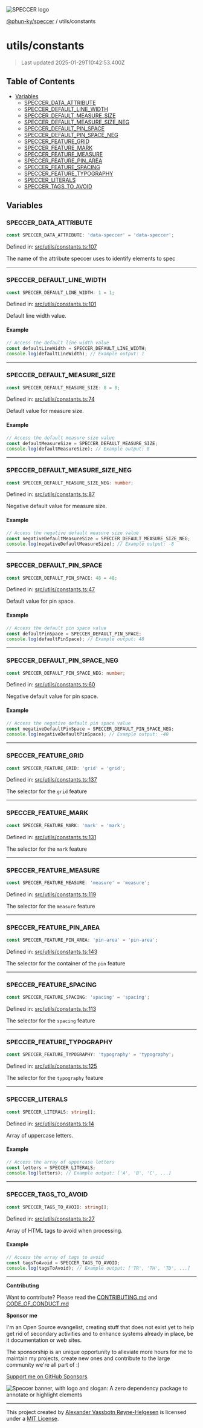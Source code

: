 <div>
  <img alt="SPECCER logo" src="https://raw.githubusercontent.com/phun-ky/speccer/main/public/logo-speccer-horizontal-colored-package.svg?raw=true" style="max-height:32px;" />
</div>

[@phun-ky/speccer](../README.md) / utils/constants

# utils/constants

> Last updated 2025-01-29T10:42:53.400Z

## Table of Contents

- [Variables](#variables)
  - [SPECCER_DATA_ATTRIBUTE](#speccer_data_attribute)
  - [SPECCER_DEFAULT_LINE_WIDTH](#speccer_default_line_width)
  - [SPECCER_DEFAULT_MEASURE_SIZE](#speccer_default_measure_size)
  - [SPECCER_DEFAULT_MEASURE_SIZE_NEG](#speccer_default_measure_size_neg)
  - [SPECCER_DEFAULT_PIN_SPACE](#speccer_default_pin_space)
  - [SPECCER_DEFAULT_PIN_SPACE_NEG](#speccer_default_pin_space_neg)
  - [SPECCER_FEATURE_GRID](#speccer_feature_grid)
  - [SPECCER_FEATURE_MARK](#speccer_feature_mark)
  - [SPECCER_FEATURE_MEASURE](#speccer_feature_measure)
  - [SPECCER_FEATURE_PIN_AREA](#speccer_feature_pin_area)
  - [SPECCER_FEATURE_SPACING](#speccer_feature_spacing)
  - [SPECCER_FEATURE_TYPOGRAPHY](#speccer_feature_typography)
  - [SPECCER_LITERALS](#speccer_literals)
  - [SPECCER_TAGS_TO_AVOID](#speccer_tags_to_avoid)

## Variables

### SPECCER_DATA_ATTRIBUTE

```ts
const SPECCER_DATA_ATTRIBUTE: 'data-speccer' = 'data-speccer';
```

Defined in: [src/utils/constants.ts:107](https://github.com/phun-ky/speccer/blob/main/src/utils/constants.ts#L107)

The name of the attribute speccer uses to identify elements to spec

---

### SPECCER_DEFAULT_LINE_WIDTH

```ts
const SPECCER_DEFAULT_LINE_WIDTH: 1 = 1;
```

Defined in: [src/utils/constants.ts:101](https://github.com/phun-ky/speccer/blob/main/src/utils/constants.ts#L101)

Default line width value.

#### Example

```ts
// Access the default line width value
const defaultLineWidth = SPECCER_DEFAULT_LINE_WIDTH;
console.log(defaultLineWidth); // Example output: 1
```

---

### SPECCER_DEFAULT_MEASURE_SIZE

```ts
const SPECCER_DEFAULT_MEASURE_SIZE: 8 = 8;
```

Defined in: [src/utils/constants.ts:74](https://github.com/phun-ky/speccer/blob/main/src/utils/constants.ts#L74)

Default value for measure size.

#### Example

```ts
// Access the default measure size value
const defaultMeasureSize = SPECCER_DEFAULT_MEASURE_SIZE;
console.log(defaultMeasureSize); // Example output: 8
```

---

### SPECCER_DEFAULT_MEASURE_SIZE_NEG

```ts
const SPECCER_DEFAULT_MEASURE_SIZE_NEG: number;
```

Defined in: [src/utils/constants.ts:87](https://github.com/phun-ky/speccer/blob/main/src/utils/constants.ts#L87)

Negative default value for measure size.

#### Example

```ts
// Access the negative default measure size value
const negativeDefaultMeasureSize = SPECCER_DEFAULT_MEASURE_SIZE_NEG;
console.log(negativeDefaultMeasureSize); // Example output: -8
```

---

### SPECCER_DEFAULT_PIN_SPACE

```ts
const SPECCER_DEFAULT_PIN_SPACE: 48 = 48;
```

Defined in: [src/utils/constants.ts:47](https://github.com/phun-ky/speccer/blob/main/src/utils/constants.ts#L47)

Default value for pin space.

#### Example

```ts
// Access the default pin space value
const defaultPinSpace = SPECCER_DEFAULT_PIN_SPACE;
console.log(defaultPinSpace); // Example output: 48
```

---

### SPECCER_DEFAULT_PIN_SPACE_NEG

```ts
const SPECCER_DEFAULT_PIN_SPACE_NEG: number;
```

Defined in: [src/utils/constants.ts:60](https://github.com/phun-ky/speccer/blob/main/src/utils/constants.ts#L60)

Negative default value for pin space.

#### Example

```ts
// Access the negative default pin space value
const negativeDefaultPinSpace = SPECCER_DEFAULT_PIN_SPACE_NEG;
console.log(negativeDefaultPinSpace); // Example output: -48
```

---

### SPECCER_FEATURE_GRID

```ts
const SPECCER_FEATURE_GRID: 'grid' = 'grid';
```

Defined in: [src/utils/constants.ts:137](https://github.com/phun-ky/speccer/blob/main/src/utils/constants.ts#L137)

The selector for the `grid` feature

---

### SPECCER_FEATURE_MARK

```ts
const SPECCER_FEATURE_MARK: 'mark' = 'mark';
```

Defined in: [src/utils/constants.ts:131](https://github.com/phun-ky/speccer/blob/main/src/utils/constants.ts#L131)

The selector for the `mark` feature

---

### SPECCER_FEATURE_MEASURE

```ts
const SPECCER_FEATURE_MEASURE: 'measure' = 'measure';
```

Defined in: [src/utils/constants.ts:119](https://github.com/phun-ky/speccer/blob/main/src/utils/constants.ts#L119)

The selector for the `measure` feature

---

### SPECCER_FEATURE_PIN_AREA

```ts
const SPECCER_FEATURE_PIN_AREA: 'pin-area' = 'pin-area';
```

Defined in: [src/utils/constants.ts:143](https://github.com/phun-ky/speccer/blob/main/src/utils/constants.ts#L143)

The selector for the container of the `pin` feature

---

### SPECCER_FEATURE_SPACING

```ts
const SPECCER_FEATURE_SPACING: 'spacing' = 'spacing';
```

Defined in: [src/utils/constants.ts:113](https://github.com/phun-ky/speccer/blob/main/src/utils/constants.ts#L113)

The selector for the `spacing` feature

---

### SPECCER_FEATURE_TYPOGRAPHY

```ts
const SPECCER_FEATURE_TYPOGRAPHY: 'typography' = 'typography';
```

Defined in: [src/utils/constants.ts:125](https://github.com/phun-ky/speccer/blob/main/src/utils/constants.ts#L125)

The selector for the `typography` feature

---

### SPECCER_LITERALS

```ts
const SPECCER_LITERALS: string[];
```

Defined in: [src/utils/constants.ts:14](https://github.com/phun-ky/speccer/blob/main/src/utils/constants.ts#L14)

Array of uppercase letters.

#### Example

```ts
// Access the array of uppercase letters
const letters = SPECCER_LITERALS;
console.log(letters); // Example output: ['A', 'B', 'C', ...]
```

---

### SPECCER_TAGS_TO_AVOID

```ts
const SPECCER_TAGS_TO_AVOID: string[];
```

Defined in: [src/utils/constants.ts:27](https://github.com/phun-ky/speccer/blob/main/src/utils/constants.ts#L27)

Array of HTML tags to avoid when processing.

#### Example

```ts
// Access the array of tags to avoid
const tagsToAvoid = SPECCER_TAGS_TO_AVOID;
console.log(tagsToAvoid); // Example output: ['TR', 'TH', 'TD', ...]
```

---

**Contributing**

Want to contribute? Please read the [CONTRIBUTING.md](https://github.com/phun-ky/speccer/blob/main/CONTRIBUTING.md) and [CODE_OF_CONDUCT.md](https://github.com/phun-ky/speccer/blob/main/CODE_OF_CONDUCT.md)

**Sponsor me**

I'm an Open Source evangelist, creating stuff that does not exist yet to help get rid of secondary activities and to enhance systems already in place, be it documentation or web sites.

The sponsorship is an unique opportunity to alleviate more hours for me to maintain my projects, create new ones and contribute to the large community we're all part of :)

[Support me on GitHub Sponsors](https://github.com/sponsors/phun-ky).

![Speccer banner, with logo and slogan: A zero dependency package to annotate or highlight elements](https://github.com/phun-ky/speccer/blob/main/public/speccer-banner.png?raw=true)

---

This project created by [Alexander Vassbotn Røyne-Helgesen](http://phun-ky.net) is licensed under a [MIT License](https://choosealicense.com/licenses/mit/).
